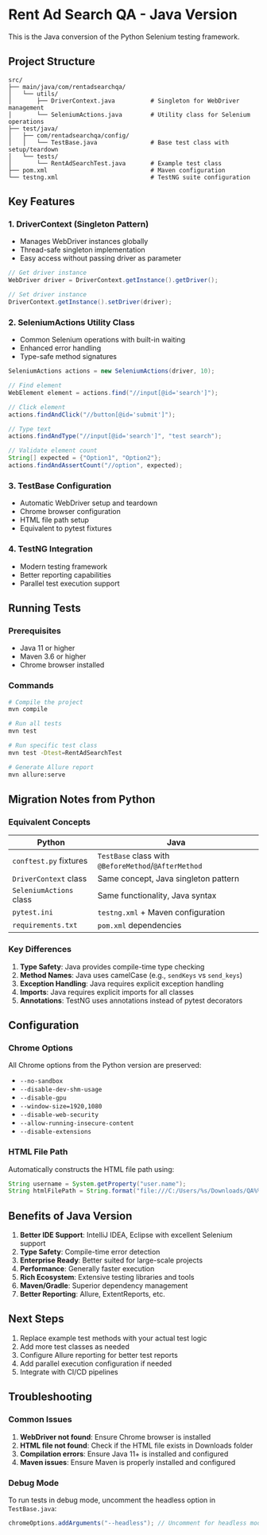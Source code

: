 # Rent Ad Search QA - Java Version

This is the Java conversion of the Python Selenium testing framework.

## Project Structure

```
src/
├── main/java/com/rentadsearchqa/
│   └── utils/
│       ├── DriverContext.java          # Singleton for WebDriver management
│       └── SeleniumActions.java        # Utility class for Selenium operations
├── test/java/
│   ├── com/rentadsearchqa/config/
│   │   └── TestBase.java               # Base test class with setup/teardown
│   └── tests/
│       └── RentAdSearchTest.java       # Example test class
├── pom.xml                             # Maven configuration
└── testng.xml                          # TestNG suite configuration
```

## Key Features

### 1. DriverContext (Singleton Pattern)
- Manages WebDriver instances globally
- Thread-safe singleton implementation
- Easy access without passing driver as parameter

```java
// Get driver instance
WebDriver driver = DriverContext.getInstance().getDriver();

// Set driver instance
DriverContext.getInstance().setDriver(driver);
```

### 2. SeleniumActions Utility Class
- Common Selenium operations with built-in waiting
- Enhanced error handling
- Type-safe method signatures

```java
SeleniumActions actions = new SeleniumActions(driver, 10);

// Find element
WebElement element = actions.find("//input[@id='search']");

// Click element
actions.findAndClick("//button[@id='submit']");

// Type text
actions.findAndType("//input[@id='search']", "test search");

// Validate element count
String[] expected = {"Option1", "Option2"};
actions.findAndAssertCount("//option", expected);
```

### 3. TestBase Configuration
- Automatic WebDriver setup and teardown
- Chrome browser configuration
- HTML file path setup
- Equivalent to pytest fixtures

### 4. TestNG Integration
- Modern testing framework
- Better reporting capabilities
- Parallel test execution support

## Running Tests

### Prerequisites
- Java 11 or higher
- Maven 3.6 or higher
- Chrome browser installed

### Commands

```bash
# Compile the project
mvn compile

# Run all tests
mvn test

# Run specific test class
mvn test -Dtest=RentAdSearchTest

# Generate Allure report
mvn allure:serve
```

## Migration Notes from Python

### Equivalent Concepts

| Python | Java |
|--------|------|
| `conftest.py` fixtures | `TestBase` class with `@BeforeMethod`/`@AfterMethod` |
| `DriverContext` class | Same concept, Java singleton pattern |
| `SeleniumActions` class | Same functionality, Java syntax |
| `pytest.ini` | `testng.xml` + Maven configuration |
| `requirements.txt` | `pom.xml` dependencies |

### Key Differences

1. **Type Safety**: Java provides compile-time type checking
2. **Method Names**: Java uses camelCase (e.g., `sendKeys` vs `send_keys`)
3. **Exception Handling**: Java requires explicit exception handling
4. **Imports**: Java requires explicit imports for all classes
5. **Annotations**: TestNG uses annotations instead of pytest decorators

## Configuration

### Chrome Options
All Chrome options from the Python version are preserved:
- `--no-sandbox`
- `--disable-dev-shm-usage`
- `--disable-gpu`
- `--window-size=1920,1080`
- `--disable-web-security`
- `--allow-running-insecure-content`
- `--disable-extensions`

### HTML File Path
Automatically constructs the HTML file path using:
```java
String username = System.getProperty("user.name");
String htmlFilePath = String.format("file:///C:/Users/%s/Downloads/QA%%20Programming%%20Exercise.html", username);
```

## Benefits of Java Version

1. **Better IDE Support**: IntelliJ IDEA, Eclipse with excellent Selenium support
2. **Type Safety**: Compile-time error detection
3. **Enterprise Ready**: Better suited for large-scale projects
4. **Performance**: Generally faster execution
5. **Rich Ecosystem**: Extensive testing libraries and tools
6. **Maven/Gradle**: Superior dependency management
7. **Better Reporting**: Allure, ExtentReports, etc.

## Next Steps

1. Replace example test methods with your actual test logic
2. Add more test classes as needed
3. Configure Allure reporting for better test reports
4. Add parallel execution configuration if needed
5. Integrate with CI/CD pipelines

## Troubleshooting

### Common Issues

1. **WebDriver not found**: Ensure Chrome browser is installed
2. **HTML file not found**: Check if the HTML file exists in Downloads folder
3. **Compilation errors**: Ensure Java 11+ is installed and configured
4. **Maven issues**: Ensure Maven is properly installed and configured

### Debug Mode
To run tests in debug mode, uncomment the headless option in `TestBase.java`:
```java
chromeOptions.addArguments("--headless"); // Uncomment for headless mode
```
